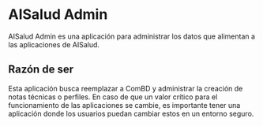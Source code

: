 # AISalud Admin

AISalud Admin es una aplicación para administrar los datos que alimentan a las
aplicaciones de AISalud.

## Razón de ser

Esta aplicación busca reemplazar a ComBD y administrar la creación de notas
técnicas o perfiles. En caso de que un valor crítico para el funcionamiento
de las aplicaciones se cambie, es importante tener una aplicación donde los
usuarios puedan cambiar estos en un entorno seguro.
